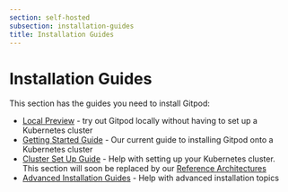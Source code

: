 ```yaml
---
section: self-hosted
subsection: installation-guides
title: Installation Guides
---
```


<script context="module">
  export const prerender = true;
</script>

# Installation Guides

This section has the guides you need to install Gitpod:

- [Local Preview](local-preview) - try out Gitpod locally without having to set up a Kubernetes cluster
- [Getting Started Guide](getting-started) - Our current guide to installing Gitpod onto a Kubernetes cluster
- [Cluster Set Up Guide](./cluster-set-up) - Help with setting up your Kubernetes cluster. This section will soon be replaced by our [Reference Architectures](./reference-architecture)
- [Advanced Installation Guides](./advanced) - Help with advanced installation topics
